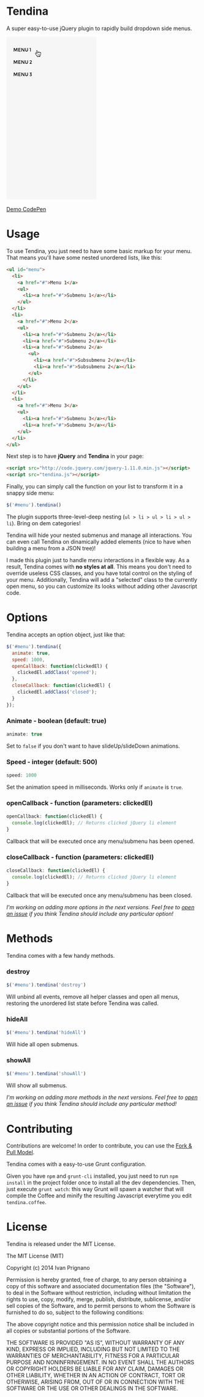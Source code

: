 Tendina
=======

A super easy-to-use jQuery plugin to rapidly build dropdown side menus.

![Tendina reveals!](/demo/tendina.gif "Tendina reveals")

[Demo CodePen](http://codepen.io/iprignano/full/tjoua)

Usage
===

To use Tendina, you just need to have some basic markup for your menu. That means you'll have some nested unordered lists, like this:

```html
<ul id="menu">
  <li>
    <a href="#">Menu 1</a>
    <ul>
      <li><a href="#">Submenu 1</a></li>
    </ul>
  </li>
  <li>
    <a href="#">Menu 2</a>
    <ul>
      <li><a href="#">Submenu 2</a></li>
      <li><a href="#">Submenu 2</a></li>
      <li><a href="#">Submenu 2</a>
        <ul>
          <li><a href="#">Subsubmenu 2</a></li>
          <li><a href="#">Subsubmenu 2</a></li>
        </ul>
      </li>
    </ul>
  </li>
  <li>
    <a href="#">Menu 3</a>
    <ul>
      <li><a href="#">Submenu 3</a></li>
      <li><a href="#">Submenu 3</a></li>
    </ul>
  </li>
</ul>
```

Next step is to have **jQuery** and **Tendina** in your page:

```html
<script src="http://code.jquery.com/jquery-1.11.0.min.js"></script>
<script src="tendina.js"></script>
```

Finally, you can simply call the function on your list to transform it in a snappy side menu:

```javascript
$('#menu').tendina()
```

The plugin supports three-level-deep nesting (`ul > li > ul > li > ul > li`). Bring on dem categories!

Tendina will hide your nested submenus and manage all interactions. You can even call Tendina on dinamically added elements (nice to have when building a menu from a JSON tree)!

I made this plugin just to handle menu interactions in a flexible way. As a result, Tendina comes with **no styles at all**. This means you don't need to override useless CSS classes, and you have total control on the styling of your menu. Additionally, Tendina will add a "selected" class to the currently open menu, so you can customize its looks without adding other Javascript code.

Options
===

Tendina accepts an option object, just like that:

```javascript
$('#menu').tendina({
  animate: true,
  speed: 1000,
  openCallback: function(clickedEl) {
    clickedEl.addClass('opened');
  },
  closeCallback: function(clickedEl) {
    clickedEl.addClass('closed');
  }
});
```

### **Animate** - boolean (default: true)

```javascript
animate: true
```
Set to `false` if you don't want to have slideUp/slideDown animations.

### **Speed** - integer (default: 500)

```javascript
speed: 1000
```

Set the animation speed in milliseconds. Works only if `animate` is `true`.

### **openCallback** - function (parameters: clickedEl)

```javascript
openCallback: function(clickedEl) {
  console.log(clickedEl); // Returns clicked jQuery li element
}
```

Callback that will be executed once any menu/submenu has been opened.

### **closeCallback** - function (parameters: clickedEl)

```javascript
closeCallback: function(clickedEl) {
  console.log(clickedEl); // Returns clicked jQuery li element
}
```

Callback that will be executed once any menu/submenu has been closed.

*I'm working on adding more options in the next versions. Feel free to [open an issue](https://github.com/iprignano/tendina/issues) if you think Tendina should include any particular option!*

Methods
===

Tendina comes with a few handy methods.

### **destroy**

```javascript
$('#menu').tendina('destroy')
```

Will unbind all events, remove all helper classes and open all menus, restoring the unordered list state before Tendina was called.

### **hideAll**

```javascript
$('#menu').tendina('hideAll')
```

Will hide all open submenus.

### **showAll**

```javascript
$('#menu').tendina('showAll')
```

Will show all submenus.


*I'm working on adding more methods in the next versions. Feel free to [open an issue](https://github.com/iprignano/tendina/issues) if you think Tendina should include any particular method!*

Contributing
===

Contributions are welcome! In order to contribute, you can use the [Fork & Pull Model](https://help.github.com/articles/using-pull-requests#fork--pull).

Tendina comes with a easy-to-use Grunt configuration.

Given you have `npm` and `grunt-cli` installed, you just need to run `npm install` in the project folder once to install all the dev dependencies.
Then, just execute `grunt watch`: this way Grunt will spawn a watcher that will compile the Coffee and minify the resulting Javascript everytime you edit `tendina.coffee`.

License
===

Tendina is released under the MIT License.

The MIT License (MIT)

Copyright (c) 2014 Ivan Prignano

Permission is hereby granted, free of charge, to any person obtaining a copy
of this software and associated documentation files (the "Software"), to deal
in the Software without restriction, including without limitation the rights
to use, copy, modify, merge, publish, distribute, sublicense, and/or sell
copies of the Software, and to permit persons to whom the Software is
furnished to do so, subject to the following conditions:

The above copyright notice and this permission notice shall be included in all
copies or substantial portions of the Software.

THE SOFTWARE IS PROVIDED "AS IS", WITHOUT WARRANTY OF ANY KIND, EXPRESS OR
IMPLIED, INCLUDING BUT NOT LIMITED TO THE WARRANTIES OF MERCHANTABILITY,
FITNESS FOR A PARTICULAR PURPOSE AND NONINFRINGEMENT. IN NO EVENT SHALL THE
AUTHORS OR COPYRIGHT HOLDERS BE LIABLE FOR ANY CLAIM, DAMAGES OR OTHER
LIABILITY, WHETHER IN AN ACTION OF CONTRACT, TORT OR OTHERWISE, ARISING FROM,
OUT OF OR IN CONNECTION WITH THE SOFTWARE OR THE USE OR OTHER DEALINGS IN THE
SOFTWARE.